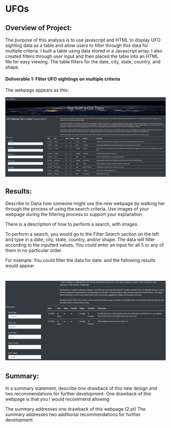 # UFOs


## Overview of Project:

The purpose of this analysis is to use javascript and HTML to display UFO sighting data as a table and allow users to filter through this data for multiple criteria. I built a table using data stored in a Javascript array. I also created filters through user input and then placed the table into an HTML file for easy viewing. The table filters for the date, city, state, country, and shape. 

#### Deliverable 1: Filter UFO sightings on multiple criteria

The webpage appears as this:

![img1](https://github.com/Soniaprogram/UFOs/blob/main/static/images/webpage.PNG)

## Results:
Describe to Dana how someone might use the new webpage by walking her through the process of using the search criteria. Use images of your webpage during the filtering process to support your explanation.

There is a description of how to perform a search, with images.

To perform a search, you would go to the Filter Search section on the left and type in a date, city, state, country, and/or shape. The data will filter according to the inputted values. You could enter an input for all 5 or any of them in no particular order. 

For example: You could filter the data for date:  and the following results would appear
# ![img2](https://github.com/Soniaprogram/UFOs/blob/main/static/images/filter.PNG)

## Summary:
In a summary statement, describe one drawback of this new design and two recommendations for further development.
One drawback of this webpage is that you 
I would recommend allowing 

The summary addresses one drawback of this webpage (2 pt)
The summary addresses two additional recommendations for further development 
